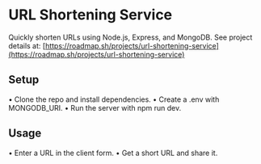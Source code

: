 # URL Shortening Service

Quickly shorten URLs using Node.js, Express, and MongoDB. See project details at:
[https://roadmap.sh/projects/url-shortening-service](https://roadmap.sh/projects/url-shortening-service)

## Setup
• Clone the repo and install dependencies.
• Create a .env with MONGODB_URI.
• Run the server with npm run dev.

## Usage
• Enter a URL in the client form.
• Get a short URL and share it.